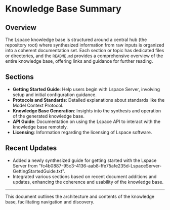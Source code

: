 # Knowledge Base Summary

## Overview
The Lspace knowledge base is structured around a central hub (the repository root) where synthesized information from raw inputs is organized into a coherent documentation set. Each section or topic has dedicated files or directories, and the `README.md` provides a comprehensive overview of the entire knowledge base, offering links and guidance for further reading.

## Sections
- **Getting Started Guide**: Help users begin with Lspace Server, involving setup and initial configuration guidance.
- **Protocols and Standards**: Detailed explanations about standards like the Model Context Protocol.
- **Knowledge Base Generation**: Insights into the synthesis and operation of the generated knowledge base.
- **API Guide**: Documentation on using the Lspace API to interact with the knowledge base remotely.
- **Licensing**: Information regarding the licensing of Lspace software.

## Recent Updates
- Added a newly synthesized guide for getting started with the Lspace Server from "fc4b0887-95c3-4136-aab8-ffe75afe235d-LspaceServer-GettingStartedGuide.txt".
- Integrated various sections based on recent document additions and updates, enhancing the coherence and usability of the knowledge base.

---
This document outlines the architecture and contents of the knowledge base, facilitating navigation and discovery.